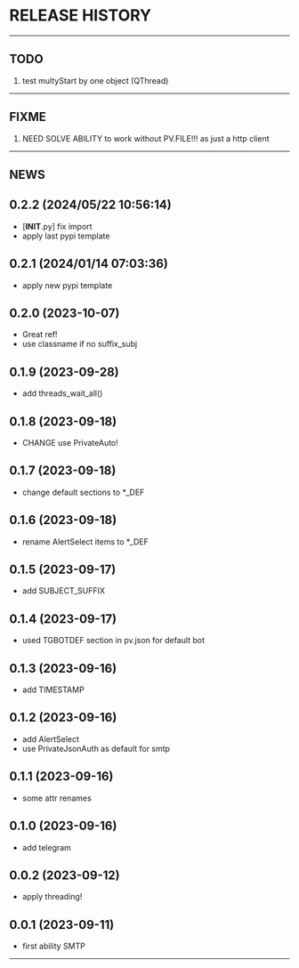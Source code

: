# RELEASE HISTORY

********************************************************************************
## TODO
1. test multyStart by one object (QThread)  

********************************************************************************
## FIXME
1. NEED SOLVE ABILITY to work without PV.FILE!!! as just a http client  

********************************************************************************
## NEWS

0.2.2 (2024/05/22 10:56:14)
------------------------------
- [__INIT__.py] fix import  
- apply last pypi template  

0.2.1 (2024/01/14 07:03:36)
------------------------------
- apply new pypi template  

0.2.0 (2023-10-07)
-------------------
- Great ref!
- use classname if no suffix_subj

0.1.9 (2023-09-28)
-------------------
- add threads_wait_all()

0.1.8 (2023-09-18)
-------------------
- CHANGE use PrivateAuto!

0.1.7 (2023-09-18)
-------------------
- change default sections to *_DEF

0.1.6 (2023-09-18)
-------------------
- rename AlertSelect items to *_DEF

0.1.5 (2023-09-17)
-------------------
- add SUBJECT_SUFFIX

0.1.4 (2023-09-17)
-------------------
- used TGBOTDEF section in pv.json for default bot

0.1.3 (2023-09-16)
-------------------
- add TIMESTAMP

0.1.2 (2023-09-16)
-------------------
- add AlertSelect
- use PrivateJsonAuth as default for smtp

0.1.1 (2023-09-16)
-------------------
- some attr renames

0.1.0 (2023-09-16)
-------------------
- add telegram

0.0.2 (2023-09-12)
-------------------
- apply threading!

0.0.1 (2023-09-11)
-------------------
- first ability SMTP

********************************************************************************

